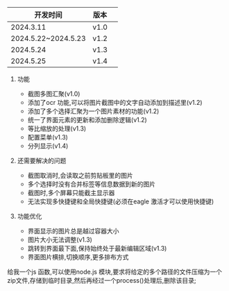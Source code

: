 | 开发时间            | 版本 |  |
| ------------------- | ---- | - |
| 2024.3.11           | v1.0 |  |
| 2024.5.22~2024.5.23 | v1.2 |  |
| 2024.5.24           | v1.3 |  |
| 2024.5.25           | v1.4 |  |

1. 功能

   - 截图多图汇聚(v1.0)
   - 添加了ocr 功能,可以将图片截图中的文字自动添加到描述里(v1.2)
   - 添加了多个选择汇聚为一个图片素材的功能(v1.2)
   - 统一了界面元素的更新和添加删除逻辑(v1.2)
   - 等比缩放的处理(v1.3)
   - 配置菜单(v1.3)
   - 分列显示(v1.4)
2. 还需要解决的问题

   - 截图取消时,会读取之前剪贴板里的图片
   - 多个选择时没有合并标签等信息数据到新的图片
   - 截图时,多个屏幕只能截主显示器
   - 无法实现多快捷键和全局快捷键(必须在eagle 激活才可以使用快捷键)
3. 功能优化

   - 界面显示的图片总是越过容器大小
   - 图片大小无法调整(v1.3)
   - 跳转到界面最下面,保持始终处于最新编辑区域(v1.3)
   - 界面图片横排,切换顺序,更多排布方式

给我一个js 函数,可以使用node.js 模块,要求将给定的多个路径的文件压缩为一个zip文件,存储到临时目录,然后再经过一个process()处理后,删除该目录;
